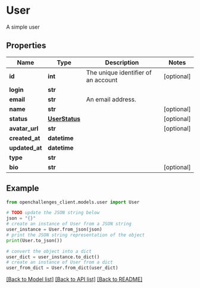 # User

A simple user

## Properties

Name | Type | Description | Notes
------------ | ------------- | ------------- | -------------
**id** | **int** | The unique identifier of an account | [optional] 
**login** | **str** |  | 
**email** | **str** | An email address. | 
**name** | **str** |  | [optional] 
**status** | [**UserStatus**](UserStatus.md) |  | [optional] 
**avatar_url** | **str** |  | [optional] 
**created_at** | **datetime** |  | 
**updated_at** | **datetime** |  | 
**type** | **str** |  | 
**bio** | **str** |  | [optional] 

## Example

```python
from openchallenges_client.models.user import User

# TODO update the JSON string below
json = "{}"
# create an instance of User from a JSON string
user_instance = User.from_json(json)
# print the JSON string representation of the object
print(User.to_json())

# convert the object into a dict
user_dict = user_instance.to_dict()
# create an instance of User from a dict
user_from_dict = User.from_dict(user_dict)
```
[[Back to Model list]](../README.md#documentation-for-models) [[Back to API list]](../README.md#documentation-for-api-endpoints) [[Back to README]](../README.md)


